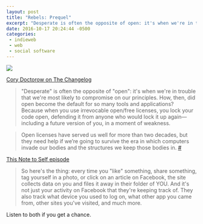 ```yaml
---
layout: post
title: "Rebels: Prequel"
excerpt: "Desperate is often the opposite of open: it's when we're in trouble that we're most likely to compromise on our principles."
date: 2016-10-17 20:24:44 -0500
categories: 
 - indieweb
 - web
 - social software
---
```


![]({{site.url}}/assets/2016/10/cory.jpg)

[Cory Doctorow on The Changelog](https://changelog.com/podcast/221)

> "Desperate" is often the opposite of "open": it's when we're in trouble that we're most likely to compromise on our principles. How, then, did open become the default for so many tools and applications? Because when you use irrevocable open/free licenses, you lock your code open, defending it from anyone who would lock it up again—including a future version of you, in a moment of weakness.

> Open licenses have served us well for more than two decades, but they need help if we’re going to survive the era in which computers invade our bodies and the structures we keep those bodies in. [#](http://craphound.com/news/2016/09/26/how-free-software-stayed-free/)

[This Note to Self episode](http://www.wnyc.org/story/propublica-facebook-algorithms-bias-privacy)

> So here's the thing: every time you "like" something, share something, tag yourself in a photo, or click on an article on Facebook, the site collects data on you and files it away in their folder of YOU. And it's not just your activity on Facebook that they're keeping track of. They also track what device you used to log on, what other app you came from, other sites you've visited, and much more.

Listen to both if you get a chance.

